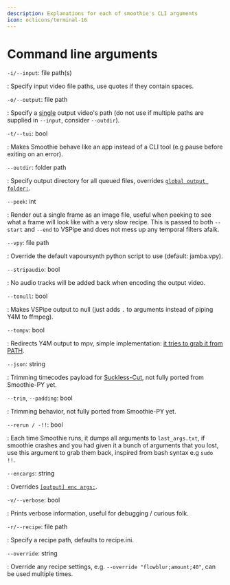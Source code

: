 ```yaml
---
description: Explanations for each of smoothie's CLI arguments
icon: octicons/terminal-16
---
```


# Command line arguments


`-i/--input`: file path(s)

:   Specify input video file paths, use quotes if they contain spaces.

`-o/--output`: file path

:   Specify a <u>single</u> output video's path (do not use if multiple paths are supplied in `--input`, consider `--outdir`).

`-t/--tui`: bool

<!--
I'll keep the term 'bool' here because noobs aren't gonna be using CLI lets be real
-->
:   Makes Smoothie behave like an app instead of a CLI tool (e.g pause before exiting on an error).

`--outdir`: folder path

:   Specify output directory for all queued files, overrides [`global output folder:`](./recipe.md#miscellaneous).

`--peek`: int

:   Render out a single frame as an image file, useful when peeking to see what a frame will look like with a very slow recipe. This is passed to both `--start` and `--end` to VSPipe and does not mess up any temporal filters afaik.

`--vpy`: file path

:   Override the default vapoursynth python script to use (default: jamba.vpy).


`--stripaudio`: bool

:   No audio tracks will be added back when encoding the output video.


`--tonull`: bool

:   Makes VSPipe output to null (just adds `.` to arguments instead of piping Y4M to ffmpeg).


`--tompv`: bool

:   Redirects Y4M output to mpv, simple implementation: [it tries to grab it from PATH](https://github.com/couleur-tweak-tips/smoothie-rs/blob/5bedf4ff231fd56832deacf4e32c5eb9f640c004/src/cmd.rs#L26).

`--json`: string

:   Trimming timecodes payload for [Suckless-Cut](https://github.com/couleur-tweak-tips/suckless-cut), not fully ported from Smoothie-PY yet.


`--trim`, `--padding`: bool

:   Trimming behavior, not fully ported from Smoothie-PY yet.


`--rerun / -!!`: bool

:   Each time Smoothie runs, it dumps all arguments to `last_args.txt`, if smoothie crashes and you had given it a bunch of arguments that you lost, use this argument to grab them back, inspired from bash syntax e.g `sudo !!`.

`--encargs`: string

:   Overrides [`[output] enc args:`](./recipe.md#output).

`-v/--verbose`: bool

:   Prints verbose information, useful for debugging / curious folk.

<!-- --debug         Prints all the nerdy stuff to find bugs.NOT IMPLEMENTED YET -->


`-r/--recipe`: file path

:   Specify a recipe path, defaults to recipe.ini.


`--override`: string

:   Override any recipe settings, e.g. `--override "flowblur;amount;40"`, can be used multiple times.